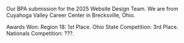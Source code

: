 Our BPA submission for the 2025 Website Design Team. We are from Cuyahoga Valley Career Center in Brecksville, Ohio.

Awards Won:
Region 18: 1st Place.
Ohio State Competition: 3rd Place.
Nationals Competition: ???.
